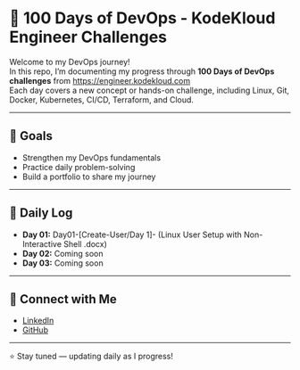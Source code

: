 # 🚀 100 Days of DevOps - KodeKloud Engineer Challenges

Welcome to my DevOps journey!  
In this repo, I’m documenting my progress through **100 Days of DevOps challenges** from https://engineer.kodekloud.com   
Each day covers a new concept or hands-on challenge, including Linux, Git, Docker, Kubernetes, CI/CD, Terraform, and Cloud.

------

## 📌 Goals
- Strengthen my DevOps fundamentals  
- Practice daily problem-solving  
- Build a portfolio to share my journey

------

## 📝 Daily Log
- **Day 01:** Day01-[Create-User/Day 1]- (Linux User Setup with Non-Interactive Shell .docx)  
- **Day 02:** Coming soon  
- **Day 03:** Coming soon  

---

## 🔗 Connect with Me
- [LinkedIn](https://linkedin.com/in/YOUR-LINK)
- [GitHub](https://github.com/YOUR-USERNAME)

---

⭐ Stay tuned — updating daily as I progress!

